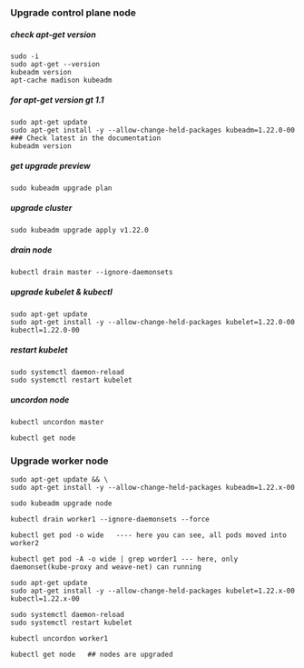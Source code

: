 ### Upgrade control plane node

##### check apt-get version    
    sudo -i
    sudo apt-get --version
    kubeadm version
    apt-cache madison kubeadm
    

##### for apt-get version gt 1.1
    sudo apt-get update
    sudo apt-get install -y --allow-change-held-packages kubeadm=1.22.0-00    ### Check latest in the documentation
    kubeadm version

##### get upgrade preview
    sudo kubeadm upgrade plan

##### upgrade cluster 
    sudo kubeadm upgrade apply v1.22.0

##### drain node
    kubectl drain master --ignore-daemonsets

##### upgrade kubelet & kubectl 
    sudo apt-get update
    sudo apt-get install -y --allow-change-held-packages kubelet=1.22.0-00 kubectl=1.22.0-00

##### restart kubelet
    sudo systemctl daemon-reload
    sudo systemctl restart kubelet

##### uncordon node
    kubectl uncordon master

    kubectl get node


### Upgrade worker node
    sudo apt-get update && \
    sudo apt-get install -y --allow-change-held-packages kubeadm=1.22.x-00

    sudo kubeadm upgrade node

    kubectl drain worker1 --ignore-daemonsets --force

    kubectl get pod -o wide   ---- here you can see, all pods moved into worker2

    kubectl get pod -A -o wide | grep worder1 --- here, only daemonset(kube-proxy and weave-net) can running

    sudo apt-get update
    sudo apt-get install -y --allow-change-held-packages kubelet=1.22.x-00 kubectl=1.22.x-00

    sudo systemctl daemon-reload
    sudo systemctl restart kubelet

    kubectl uncordon worker1

    kubectl get node   ## nodes are upgraded
